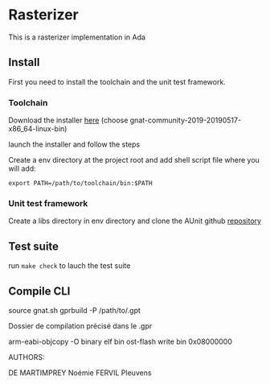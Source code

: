 # Rasterizer

This is a rasterizer implementation in Ada

## Install

First you need to install the toolchain and the unit test framework.

### Toolchain

Download the installer [here](https://www.adacore.com/download) (choose
gnat-community-2019-20190517-x86\_64-linux-bin)

launch the installer and follow the steps

Create a env directory at the project root and add shell script file
where you will add:

`export PATH=/path/to/toolchain/bin:$PATH`

### Unit test framework

Create a libs directory in env directory and clone the AUnit github [repository](https://github.com/AdaCore/aunit)

## Test suite

run `make check` to lauch the test suite

## Compile CLI

source gnat.sh
gprbuild -P /path/to/.gpt

Dossier de compilation précisé dans le .gpr

arm-eabi-objcopy -O binary elf bin
ost-flash write bin 0x08000000

AUTHORS:

DE MARTIMPREY Noémie
FERVIL Pleuvens
